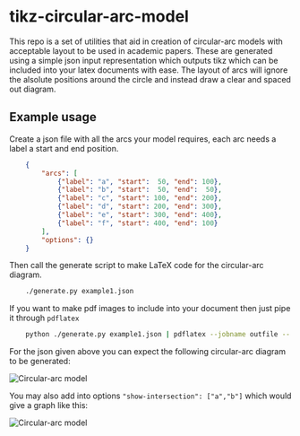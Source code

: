 tikz-circular-arc-model
=======================

This repo is a set of utilities that aid in creation of circular-arc models with acceptable layout to be used in academic papers. These are generated using a simple json input representation which outputs tikz which can be included into your latex documents with ease. The layout of arcs will ignore the alsolute positions around the circle and instead draw a clear and spaced out diagram.

Example usage
-------------

Create a json file with all the arcs your model requires, each arc needs a label a start and end position.

```json
	{
		"arcs": [
			{"label": "a", "start":  50, "end": 100},
			{"label": "b", "start":  50, "end":  50},
			{"label": "c", "start": 100, "end": 200},
			{"label": "d", "start": 200, "end": 300},
			{"label": "e", "start": 300, "end": 400},
			{"label": "f", "start": 400, "end": 100}
		],
		"options": {}
	}
```

Then call the generate script to make LaTeX code for the circular-arc diagram.

```bash
	./generate.py example1.json
```

If you want to make pdf images to include into your document then just pipe it through `pdflatex`

```bash
	python ./generate.py example1.json | pdflatex --jobname outfile --
```

For the json given above you can expect the following circular-arc diagram to be generated:

![Circular-arc model](https://raw.github.com/Ignition/tikz-circular-arc-model/master/example1.png)

You may also add into options `"show-intersection": ["a","b"]` which would give a graph like this:

![Circular-arc model](https://raw.github.com/Ignition/tikz-circular-arc-model/master/example2.png)

